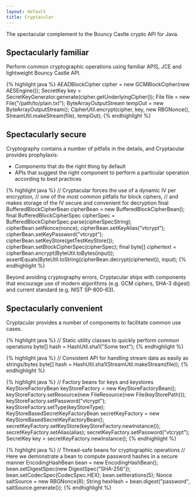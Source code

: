 ```yaml
---
layout: default
title: Cryptacular
---
```

The spectacular complement to the Bouncy Castle crypto API for Java.

## Spectacularly familiar
Perform common cryptographic operations using familiar APIS, JCE and lightweight Bouncy Castle API.

{% highlight java %}
AEADBlockCipher cipher = new GCMBlockCipher(new AESEngine());
SecretKey key = SecretKeyGenerator.generate(cipher.getUnderlyingCipher());
File file = new File("/path/to/plain.txt");
ByteArrayOutputStream tempOut = new ByteArrayOutputStream();
CipherUtil.encrypt(cipher, key, new RBGNonce(), StreamUtil.makeStream(file), tempOut);
{% endhighlight %}

## Spectacularly secure
Cryptography contains a number of pitfalls in the details, and Cryptacular provides prophylaxis:

* Components that do the right thing by default
* APIs that suggest the right component to perform a particular operation according to best practices

{% highlight java %}
// Cryptacular forces the use of a dynamic IV per encryption,
// one of the most common pitfalls for block ciphers,
// and makes storage of the IV secure and convenient for decryption
final BufferedBlockCipherBean cipherBean = new BufferedBlockCipherBean();
final BufferedBlockCipherSpec cipherSpec = BufferedBlockCipherSpec.parse(cipherSpecString);
cipherBean.setNonce(nonce);
cipherBean.setKeyAlias("vtcrypt");
cipherBean.setKeyPassword("vtcrypt");
cipherBean.setKeyStore(getTestKeyStore());
cipherBean.setBlockCipherSpec(cipherSpec);
final byte[] ciphertext = cipherBean.encrypt(ByteUtil.toBytes(input));
assertEquals(ByteUtil.toString(cipherBean.decrypt(ciphertext)), input);
{% endhighlight %}

Beyond avoiding cryptography errors, Cryptacular ships with components that encourage use of modern algorithms
(e.g. GCM ciphers, SHA-3 digest) and current standard (e.g. NIST SP-800-63).

## Spectacularly convenient
Cryptacular provides a number of components to facilitate common use cases.

{% highlight java %}
// Static utility classes to quickly perform common operations
byte[] hash = HashUtil.sha1("Some text");
{% endhighlight %}

{% highlight java %}
// Consistent API for handling stream data as easily as strings/bytes
byte[] hash = HashUtil.sha1(StreamUtil.makeStream(file));
{% endhighlight %}

{% highlight java %}
// Factory beans for keys and keystores
KeyStoreFactoryBean keyStoreFactory = new KeyStoreFactoryBean();
keyStoreFactory.setResource(new FileResource(new File(keyStorePath)));
keyStoreFactory.setPassword("vtcrypt");
keyStoreFactory.setType(keyStoreType);
KeyStoreBasedSecretKeyFactoryBean secretKeyFactory = new KeyStoreBasedSecretKeyFactoryBean();
secretKeyFactory.setKeyStore(keyStoreFactory.newInstance());
secretKeyFactory.setAlias(alias);
secretKeyFactory.setPassword("vtcrypt");
SecretKey key = secretKeyFactory.newInstance();
{% endhighlight %}

{% highlight java %}
// Thread-safe beans for cryptographic operations
// Here we demonstrate a bean to compute password hashes in a secure manner
EncodingHashBean bean = new EncodingHashBean();
bean.setDigestSpec(new DigestSpec("SHA-256"));
bean.setCodecSpec(CodecSpec.HEX);
bean.setIterations(5);
Nonce saltSource = new RBGNonce(8);
String hexHash = bean.digest("password", saltSource.generate());
{% endhighlight %}

